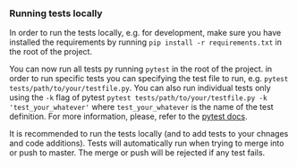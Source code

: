 ### Running tests locally

In order to run the tests locally, e.g. for development, make sure you have installed the requirements by running `pip install -r requirements.txt` in the root of the project. 

You can now run all tests py running `pytest` in the root of the project. in order to run specific tests you can specifying the test file to run, e.g. `pytest tests/path/to/your/testfile.py`. You can also run individual tests only using the `-k` flag of pytest `pytest tests/path/to/your/testfile.py -k 'test_your_whatever'` where `test_your_whatever` is the name of the test definition. For more information, please, refer to the [pytest docs](https://docs.pytest.org/en/).

It is recommended to run the tests locally (and to add tests to your chnages and code additions). Tests will automatically run when trying to merge into or push to master. The merge or push will be rejected if any test fails.